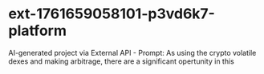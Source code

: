 # ext-1761659058101-p3vd6k7-platform
AI-generated project via External API - Prompt: As using the crypto volatile dexes and making arbitrage, there are a significant opertunity in this 
